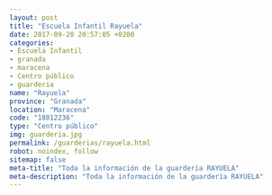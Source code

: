 ```yaml
---
layout: post
title: "Escuela Infantil Rayuela"
date: 2017-09-20 20:57:05 +0200
categories:
- Escuela Infantil
- granada
- maracena
- Centro público
- guarderia
name: "Rayuela"
province: "Granada"
location: "Maracena"
code: "18012236"
type: "Centro público"
img: guarderia.jpg
permalink: /guarderias/rayuela.html
robot: noindex, follow
sitemap: false
meta-title: "Toda la información de la guardería RAYUELA"
meta-description: "Toda la información de la guardería RAYUELA"
---
```


